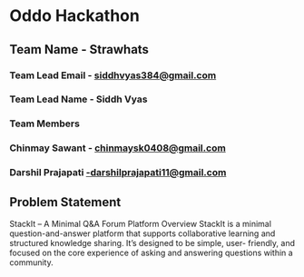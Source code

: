 # Oddo Hackathon 

## Team Name - Strawhats
### Team Lead Email - siddhvyas384@gmail.com
### Team Lead Name - Siddh Vyas

### Team Members

### Chinmay Sawant - chinmaysk0408@gmail.com
### Darshil Prajapati -darshilprajapati11@gmail.com


## Problem Statement
StackIt – A Minimal Q&A Forum Platform
Overview
StackIt is a minimal question-and-answer platform that supports collaborative
learning and structured knowledge sharing. It’s designed to be simple, user- friendly,
and focused on the core experience of asking and answering questions within a
community.